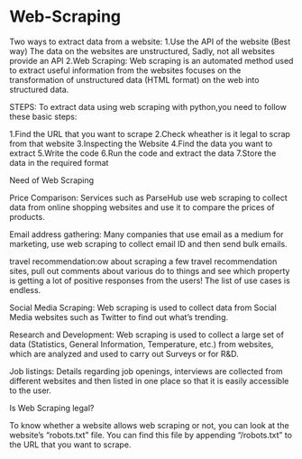 # Web-Scraping

Two ways to extract data from a website:
1.Use the API of the website (Best way)
The data on the websites are unstructured,
Sadly, not all websites provide an API
2.Web Scraping:
Web scraping is an automated method used to extract useful information from the websites 
focuses on the transformation of unstructured data (HTML format) on the web into structured data.

STEPS:
To extract data using web scraping with python,you need to follow these basic steps:

1.Find the URL that you want to scrape
2.Check wheather is it legal to scrap from that website
3.Inspecting the Website
4.Find the data you want to extract
5.Write the code
6.Run the code and extract the data
7.Store the data in the required format



Need of Web Scraping

Price Comparison: Services such as ParseHub use web scraping to collect data from
online shopping websites and use it to compare the prices of products.

Email address gathering: Many companies that use email as a medium for
marketing, use web scraping to collect email ID and then send bulk emails.

travel recommendation:ow about scraping a few travel recommendation sites, pull
out comments about various do to things and see which property is getting a lot of
positive responses from the users! The list of use cases is endless.

Social Media Scraping: Web scraping is used to collect data from Social Media
websites such as Twitter to find out what’s trending.

Research and Development: Web scraping is used to collect a large set of data
(Statistics, General Information, Temperature, etc.) from websites, which are
analyzed and used to carry out Surveys or for R&D.

Job listings: Details regarding job openings, interviews are collected from different
websites and then listed in one place so that it is easily accessible to the user.

Is Web Scraping legal?

To know whether a website allows web scraping
or not, you can look at the website’s
“robots.txt” file. You can find this file by
appending “/robots.txt” to the URL that you
want to scrape.


